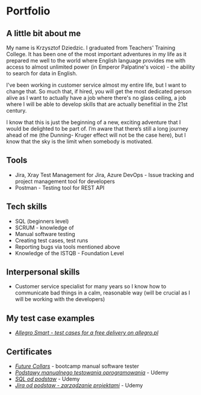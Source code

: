 # Portfolio

## A little bit about me

My name is Krzysztof Dziedzic. I graduated from Teachers' Training College. It has been one of the most important adventures in my life as it prepared me well to the world where English language provides me with access to almost unlimited power (in Emperor Palpatine's voice) - the ability to search for data in English.

I've been working in customer service almost my entire life, but I want to change that. So much that, if hired, you will get the most dedicated person alive as I want to actually have a job where there's no glass ceiling, a job where I will be able to develop skills that are actually benefitial in the 21st century.

I know that this is just the beginning of a new, exciting adventure that I would be delighted to be part of. I’m aware that there’s still a long journey ahead of me (the Dunning- Kruger effect will not be the case here), but I know that the sky is the limit when somebody is motivated.


## Tools

* Jira, Xray Test Management for Jira, Azure DevOps - Issue tracking and project management tool for developers
* Postman - Testing tool for REST API

## Tech skills

* SQL (beginners level)
* SCRUM - knowledge of 
* Manual software testing
* Creating test cases, test runs
* Reporting bugs via tools mentioned above
* Knowledge of the ISTQB - Foundation Level 

## Interpersonal skills

* Customer service specialist for many years so I know how to communicate bad things in a calm, reasonable way (will be crucial as I will be working with the developers)

## My test case examples

* *[Allegro Smart - test cases for a free delivery on allegro.pl](https://docs.google.com/spreadsheets/d/1TJCfj2ALW1Vcz33KpPkkKQNs_mKIgaBQPCbwVi4LbqM/edit?usp=sharing)* 


## Certificates

* *[Future Collars](https://drive.google.com/file/d/1roqYGAy_3nl8qxEtILGKYjLpaQeyYb6i/view)* - bootcamp manual software tester
* *[Podstawy manualnego testowania oprogramowania](https://www.udemy.com/certificate/UC-22cdf9b1-cc2d-48e1-a99d-29777035cbea/)* - Udemy
* *[SQL od podstaw](https://www.udemy.com/certificate/UC-b62b5e30-bd4f-460e-a5fc-96f2ce52c692/)* - Udemy
* *[Jira od podstaw - zarządzanie projektami](https://www.udemy.com/certificate/UC-80e5921d-9320-4b5b-bf06-24c0e366727a/)* - Udemy

